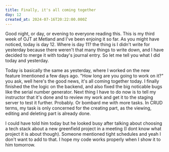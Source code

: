 ```yaml
---
title: Finally, it's all coming together
day: 12
created_at: 2024-07-16T20:22:00.000Z
---
```

Good night, or day, or evening to everyone reading this. This is my third week of OJT at Metland and I've been enjoing it so far. As you might have noticed, today is day 12. Where is day 11? the thing is I didn't write for yesterday because there weren't that many things to write down, and I have decided to merge it with today's journal entry. So let me tell you what I did today and yesterday.

Today is basically the same as yesterday, where I worked on the new feature Imentioned a few days ago. "How long are you going to work on it?" you ask, well here's the good news, it's all coming together today. I finally finished the the logic on the backend, and also fixed the big noticable bugs like the serial number generator. Next thing I have to do now is to tell my instructor that it's done and to review my work and get it to the staging server to test it further. Probably. Or bombard me with more tasks. In CRUD terms, my task is only concerned for the creating part, as the viewing, editing and deleting part is already done.

I could have told him today but he looked busy after talking about choosing a tech stack about a new greenfield project in a meeting (I dont know what project it is about though). Someone mentioned tight schedules and yeah I don't want to add to that. I hope my code works properly when I show it to him tomorrow.
